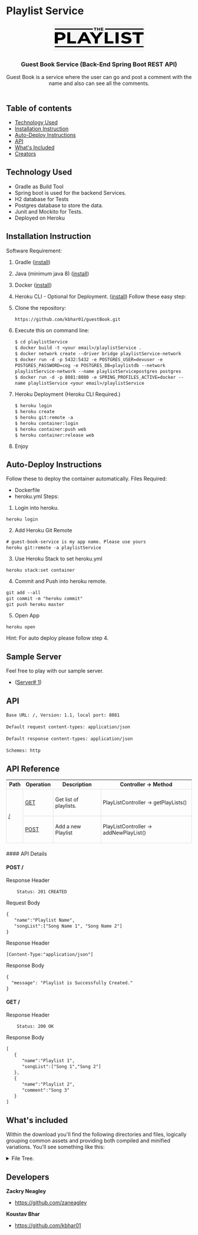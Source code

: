 
# Playlist Service

<p align="center">
  <a href="#">
    <img src="./img/img.png" alt="guest book logo" width="247" height="73">
  </a>
</p>

<h3 align="center">Guest Book Service (Back-End Spring Boot REST API)</h3>

<p align="center">
  Guest Book is a service where the user can go and post a comment with the name and also can see all the comments.
  <br>

  <br>
</p>

## Table of contents

- [Technology Used](#technology-used)
- [Installation Instruction](#installation-instruction)
- [Auto-Deploy Instructions](#auto-deploy-instructions)
- [API](#api)
- [What's Included](#whats-included)
- [Creators](#developers)


## Technology Used

- Gradle as Build Tool
- Spring boot is used for the backend Services.
- H2 database for Tests
- Postgres database to store the data.
- Junit and Mockito for Tests.
- Deployed on Heroku

## Installation Instruction

Software Requirement:
1. Gradle ([install](https://gradle.org/install/))

2. Java (minimum java 8) ([install](https://www.oracle.com/java/technologies/javase-downloads.html))

3. Docker ([install](https://docs.docker.com/get-docker/))

4. Heroku CLI - Optional for Deployment. ([install](https://devcenter.heroku.com/articles/heroku-cli))
   Follow these easy step:


1. Clone the repository:
     ```
     https://github.com/kbhar01/guestBook.git
     ```
2. Execute this on command line:

     ```shell
     $ cd playlistService
     $ docker build -t <your email>/playlistService .
     $ docker network create --driver bridge playlistService-network
     $ docker run -d -p 5432:5432 -e POSTGRES_USER=devuser -e  POSTGRES_PASSWORD=cog -e POSTGRES_DB=playlistdb --network playlistService-network --name playlistServicepostgres postgres
     $ docker run -d -p 8081:8080 -e SPRING_PROFILES_ACTIVE=docker --name playlistService <your email>/playlistService
     ```
3. Heroku Deployment (Heroku CLI Required.)

   ```shell
   $ heroku login
   $ heroku create
   $ heroku git:remote -a
   $ heroku container:login
   $ heroku container:push web
   $ heroku container:release web
   ```


4. Enjoy

## Auto-Deploy Instructions
Follow these to deploy the container automatically.
Files Required:
- Dockerfile
- heroku.yml
  Steps:

1. Login into heroku.
```shell
heroku login
```

2. Add Heroku Git Remote
```shell
# guest-book-service is my app name. Please use yours 
heroku git:remote -a playlistService 
```

3. Use Heroku Stack to set heroku.yml
```shell
heroku stack:set container
```

4. Commit and Push into heroku remote.
```shell
git add --all 
git commit -m "heroku commit"
git push heroku master 
```

5. Open App
```shell
heroku open
```

Hint: For auto deploy please follow step 4.
## Sample Server
Feel free to play with our sample server.

-  ([Server# 1](https://zn-playlistservice.herokuapp.com/))

## API
```text
Base URL: /, Version: 1.1, local port: 8081

Default request content-types: application/json

Default response content-types: application/json

Schemes: http 
```

## API Reference
<table style="
    width: 100%;
    max-width: 100%;
    margin-bottom: 20px;
    border: 1px solid #ddd;
    border-collapse: collapse;
    border-spacing: 0;
    background-color: transparent;
    display: table;
">
    <thead>
    <tr>
        <th>Path</th>
        <th>Operation</th>
        <th>Description</th>
        <th>Controller -> Method</th>
    </tr>
    </thead>
    <tbody>
    <tr>
        <td style="border: 1px solid #ddd;padding: 5px;" rowspan="2">
            <a href="#summary">/</a>
        </td>
        <td style="border: 1px solid #ddd;padding: 5px;">
            <a href="#get-entries">GET</a>
        </td>
        <td style="border: 1px solid #ddd;padding: 5px;">
            <p>Get list of playlists. </p>
        </td>
        <td style="border: 1px solid #ddd;padding: 5px;">
            <p>PlayListController -> getPlayLists()</p>
        </td>
    </tr>
    <tr>
        <td style="border: 1px solid #ddd;padding: 5px;">
            <a href="#post-comment">POST</a>
        </td>
        <td style="border: 1px solid #ddd;padding: 5px;">
            <p>Add a new Playlist</p>
        </td>
        <td style="border: 1px solid #ddd;padding: 5px;">
            <p>PlayListController -> addNewPlayList()</p>
        </td>
    </tr>
    </tbody>
</table>
#### API Details

#### POST /
Response Header
```text
    Status: 201 CREATED
```
Request Body
```json5
{
   "name":"Playlist Name",
   "songList":["Song Name 1", "Song Name 2"]
}
```

Response Header
```text
[Content-Type:"application/json"]
```

Response Body
```json5
{
  "message": "Playlist is Successfully Created."
}
```

#### GET /
Response Header
```text
    Status: 200 OK
```

Response Body
```json5
[
   {
      "name":"Playlist 1",
      "songList":["Song 1","Song 2"]
   },
   {
      "name":"Playlist 2",
      "comment":"Song 3"
   }
]
```

## What's included

Within the download you'll find the following directories and files, logically grouping common assets and providing both compiled and minified variations. You'll see something like this:

<details>
<summary>
File Tree.
</summary>


```text
│   .gitignore
│   build.gradle
│   Dockerfile
│   gradlew
│   gradlew.bat
│   Readme.md
│   settings.gradle
└───src
    ├───docs
    │   └───asciidocs
    ├───main
    │   ├───generated
    │   ├───java
    │   │   └───com
    │   │       └───cognizant
    │   │           └───playlistService
    │   │               ├───controller
    │   │               ├───entity
    │   │               ├───repository
    │   │               ├───request
    │   │               ├───response
    │   │               └───service
    │   └───resources
    │       ├───static
    │       └───templates
    └───test
        └───java
            └───com
                └───cognizant
                    └───playlistService
                        ├───integrationTest
                        └───unitTest


```

</details>


## Developers
**Zackry Neagley**

- <https://github.com/zaneagley>

**Koustav Bhar**

- <https://github.com/kbhar01>


